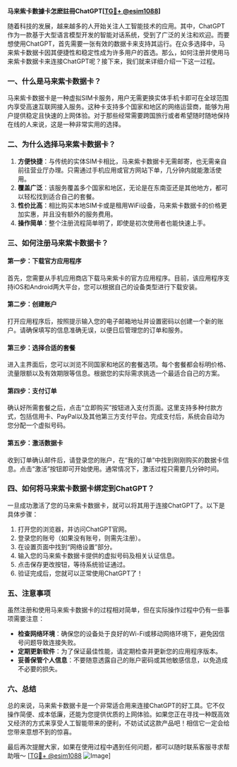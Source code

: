 **马来紫卡數據卡怎麽註冊ChatGPT[[TG💪+ @esim1088](https://t.me/s/esim1088)]**

随着科技的发展，越来越多的人开始关注人工智能技术的应用。其中，ChatGPT作为一款基于大型语言模型开发的智能对话系统，受到了广泛的关注和欢迎。而要想使用ChatGPT，首先需要一张有效的数据卡来支持其运行。在众多选择中，马来紫卡数据卡因其便捷性和稳定性成为许多用户的首选。那么，如何注册并使用马来紫卡数据卡来连接ChatGPT呢？接下来，我们就来详细介绍一下这一过程。

### 一、什么是马来紫卡数据卡？

马来紫卡数据卡是一种虚拟SIM卡服务，用户无需更换实体手机卡即可在全球范围内享受高速互联网接入服务。这种卡支持多个国家和地区的网络运营商，能够为用户提供稳定且快速的上网体验。对于那些经常需要跨国旅行或者希望随时随地保持在线的人来说，这是一种非常实用的选择。

### 二、为什么选择马来紫卡数据卡？

1. **方便快捷**：与传统的实体SIM卡相比，马来紫卡数据卡无需邮寄，也无需亲自前往营业厅办理。只需通过手机应用或官方网站下单，几分钟内就能激活使用。
2. **覆盖广泛**：该服务覆盖多个国家和地区，无论是在东南亚还是其他地方，都可以轻松找到适合自己的套餐。
3. **性价比高**：相比购买本地SIM卡或是租用WiFi设备，马来紫卡数据卡的价格更加实惠，并且没有额外的服务费用。
4. **操作简单**：整个注册流程简单明了，即使是初次使用者也能快速上手。

### 三、如何注册马来紫卡数据卡？

#### 第一步：下载官方应用程序

首先，您需要从手机应用商店下载马来紫卡的官方应用程序。目前，该应用程序支持iOS和Android两大平台，您可以根据自己的设备类型进行下载安装。

#### 第二步：创建账户

打开应用程序后，按照提示输入您的电子邮箱地址并设置密码以创建一个新的账户。请确保填写的信息准确无误，以便日后管理您的订单和服务。

#### 第三步：选择合适的套餐

进入主界面后，您可以浏览不同国家和地区的套餐选项。每个套餐都会标明价格、流量限额以及有效期限等信息。根据您的实际需求挑选一个最适合自己的方案。

#### 第四步：支付订单

确认好所需套餐之后，点击“立即购买”按钮进入支付页面。这里支持多种付款方式，包括信用卡、PayPal以及其他第三方支付平台。完成支付后，系统会自动为您分配一个虚拟号码。

#### 第五步：激活数据卡

收到订单确认邮件后，请登录您的账户，在“我的订单”中找到刚刚购买的数据卡信息。点击“激活”按钮即可开始使用。通常情况下，激活过程只需要几分钟时间。

### 四、如何将马来紫卡数据卡绑定到ChatGPT？

一旦成功激活了您的马来紫卡数据卡，就可以将其用于连接ChatGPT了。以下是具体步骤：

1. 打开您的浏览器，并访问ChatGPT官网。
2. 登录您的账号（如果没有账号，则需先注册）。
3. 在设置页面中找到“网络设置”部分。
4. 输入您的马来紫卡数据卡提供的虚拟号码及相关认证信息。
5. 点击保存更改按钮，等待系统验证通过。
6. 验证完成后，您就可以正常使用ChatGPT了！

### 五、注意事项

虽然注册和使用马来紫卡数据卡的过程相对简单，但在实际操作过程中仍有一些事项需要注意：

- **检查网络环境**：确保您的设备处于良好的Wi-Fi或移动网络环境下，避免因信号问题导致连接失败。
- **定期更新软件**：为了保证最佳性能，请定期检查并更新您的应用程序版本。
- **妥善保管个人信息**：不要随意透露自己的账户密码或其他敏感信息，以免造成不必要的损失。

### 六、总结

总的来说，马来紫卡数据卡是一个非常适合用来连接ChatGPT的好工具。它不仅操作简便、成本低廉，还能为您提供优质的上网体验。如果您正在寻找一种既高效又经济的方式来享受人工智能带来的便利，不妨试试这款产品吧！相信它一定会给您带来意想不到的惊喜。

最后再次提醒大家，如果在使用过程中遇到任何问题，都可以随时联系客服寻求帮助哦～ [[TG💪+ @esim1088](https://t.me/s/esim1088) ![Image](https://i.postimg.cc/4NQfJmqS/Snipaste-2025-05-13-00-14-12.png)]